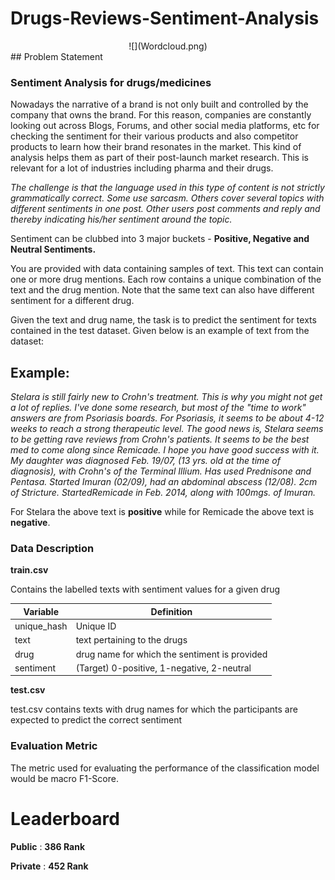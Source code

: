 # Drugs-Reviews-Sentiment-Analysis
<center>
![](Wordcloud.png)
</center>
## Problem Statement

### Sentiment Analysis for drugs/medicines

Nowadays the narrative of a brand is not only built and controlled by the company that owns the brand. For this reason, companies are constantly looking out across Blogs, Forums, and other social media platforms, etc for checking the sentiment for their various products and also competitor products to learn how their brand resonates in the market. This kind of analysis helps them as part of their post-launch market research. This is relevant for a lot of industries including pharma and their drugs.
 

*The challenge is that the language used in this type of content is not strictly grammatically correct. Some use sarcasm. Others cover several topics with different sentiments in one post. Other users post comments and reply and thereby indicating his/her sentiment around the topic.*

Sentiment can be clubbed into 3 major buckets - **Positive, Negative and Neutral Sentiments.**


You are provided with data containing samples of text. This text can contain one or more drug mentions. Each row contains a unique combination of the text and the drug mention. Note that the same text can also have different sentiment for a different drug.

Given the text and drug name, the task is to predict the sentiment for texts contained in the test dataset. Given below is an example of text from the dataset:


## Example:

*Stelara is still fairly new to Crohn's treatment. This is why you might not get a lot of replies. I've done some research, but most of the "time to work" answers are from Psoriasis boards. For Psoriasis, it seems to be about 4-12 weeks to reach a strong therapeutic level. The good news is, Stelara seems to be getting rave reviews from Crohn's patients. It seems to be the best med to come along since Remicade. I hope you have good success with it. My daughter was diagnosed Feb. 19/07, (13 yrs. old at the time of diagnosis), with Crohn's of the Terminal Illium. Has used Prednisone and Pentasa. Started Imuran (02/09), had an abdominal abscess (12/08). 2cm of Stricture. Started ​Remicade in Feb. 2014, along with 100mgs. of Imuran.*


For Stelara the above text is **positive** while for Remicade the above text is **negative**.

### Data Description

**train.csv**

Contains the labelled texts with sentiment values for a given drug
 
|Variable|	Definition|
|----|----|
|unique_hash |Unique ID|
|text|text pertaining to the drugs|
|drug |drug name for which the sentiment is provided|
|sentiment	|(Target) 0-positive, 1-negative, 2-neutral  |


**test.csv**

test.csv contains texts with drug names for which the participants are expected to predict the correct sentiment
 

### Evaluation Metric

The metric used for evaluating the performance of the classification model would be macro F1-Score.
 
# Leaderboard


**Public** : **386 Rank**

**Private** : **452 Rank**


